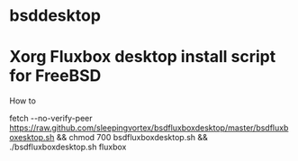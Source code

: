 bsddesktop
==========
Xorg Fluxbox desktop install script for FreeBSD
==========
How to

fetch --no-verify-peer https://raw.github.com/sleepingvortex/bsdfluxboxdesktop/master/bsdfluxboxesktop.sh && chmod 700 bsdfluxboxdesktop.sh && ./bsdfluxboxdesktop.sh fluxbox
